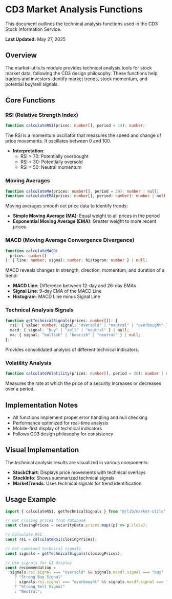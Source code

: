 # CD3 Market Analysis Functions

This document outlines the technical analysis functions used in the CD3 Stock Information Service.

**Last Updated:** May 27, 2025

## Overview

The market-utils.ts module provides technical analysis tools for stock market data, following the CD3 design philosophy. These functions help traders and investors identify market trends, stock momentum, and potential buy/sell signals.

## Core Functions

### RSI (Relative Strength Index)

```typescript
function calculateRSI(prices: number[], period = 14): number;
```

The RSI is a momentum oscillator that measures the speed and change of price movements. It oscillates between 0 and 100.

- **Interpretation**:
  - RSI > 70: Potentially overbought
  - RSI < 30: Potentially oversold
  - RSI = 50: Neutral momentum

### Moving Averages

```typescript
function calculateMA(prices: number[], period = 20): number | null;
function calculateEMA(prices: number[], period: number): number | null;
```

Moving averages smooth out price data to identify trends:

- **Simple Moving Average (MA)**: Equal weight to all prices in the period
- **Exponential Moving Average (EMA)**: Greater weight to more recent prices

### MACD (Moving Average Convergence Divergence)

```typescript
function calculateMACD(
  prices: number[]
): { line: number; signal: number; histogram: number } | null;
```

MACD reveals changes in strength, direction, momentum, and duration of a trend:

- **MACD Line**: Difference between 12-day and 26-day EMAs
- **Signal Line**: 9-day EMA of the MACD Line
- **Histogram**: MACD Line minus Signal Line

### Technical Analysis Signals

```typescript
function getTechnicalSignals(prices: number[]): {
  rsi: { value: number; signal: "oversold" | "neutral" | "overbought" };
  macd: { signal: "buy" | "sell" | "neutral" } | null;
  ma: { signal: "bullish" | "bearish" | "neutral" } | null;
};
```

Provides consolidated analysis of different technical indicators.

### Volatility Analysis

```typescript
function calculateVolatility(prices: number[], period = 20): number | null;
```

Measures the rate at which the price of a security increases or decreases over a period.

## Implementation Notes

- All functions implement proper error handling and null checking
- Performance optimized for real-time analysis
- Mobile-first display of technical indicators
- Follows CD3 design philosophy for consistency

## Visual Implementation

The technical analysis results are visualized in various components:

- **StockChart**: Displays price movements with technical overlays
- **StockInfo**: Shows summarized technical signals
- **MarketTrends**: Uses technical signals for trend identification

## Usage Example

```typescript
import { calculateRSI, getTechnicalSignals } from "@/lib/market-utils";

// Get closing prices from database
const closingPrices = securityData.prices.map((p) => p.close);

// Calculate RSI
const rsi = calculateRSI(closingPrices);

// Get combined technical signals
const signals = getTechnicalSignals(closingPrices);

// Use signals for UI display
const recommendation =
  signals.rsi.signal === "oversold" && signals.macd?.signal === "buy"
    ? "Strong Buy Signal"
    : signals.rsi.signal === "overbought" && signals.macd?.signal === "sell"
    ? "Strong Sell Signal"
    : "Neutral";
```
